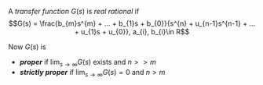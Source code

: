A *transfer function* $G(s)$ is *real rational* if 
$$G(s) = \frac{b_{m}s^{m} + ... + b_{1}s + b_{0}}{s^{n} + u_{n-1}s^{n-1} + ... + u_{1}s + u_{0}}, a_{i}, b_{i}\in R$$

Now $G(s)$ is
- ***proper*** if $\lim_{s \longrightarrow \infty}G(s)$ exists and $n >> m$
- ***strictly proper*** if $\lim_{s \longrightarrow \infty}G(s) = 0$ and $n > m$

